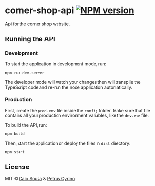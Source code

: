# corner-shop-api [![NPM version][npm-image]][npm-url]

Api for the corner shop website.

## Running the API
### Development
To start the application in development mode, run:

```bash
npm run dev-server
```
The developer mode will watch your changes then will transpile the TypeScript code and re-run the node application automatically.

### Production
First, create the `prod.env` file inside the `config` folder. Make sure that file contains all your production environment variables, like the `dev.env` file.

To build the API, run:
```bash
npm build
```
Then, start the application or deploy the files in `dist` directory:
```
npm start
```

## License

MIT © [Caio Souza](https://github.com/caiobsouza) & [Petrus Cyrino](https://github.com/petrusxz)

[npm-image]: https://badge.fury.io/js/corner-shop-api.svg

[npm-url]: https://npmjs.org/package/corner-shop-api
